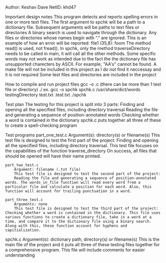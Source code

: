 Author: Keshav Dave
NetID: khd47

Important design notes
    This program detects and reports spelling errors in one or more text files.
    The first argument to spchk will be a path to a dictionary file. Subsequent arguments will be paths to text files or directories
    A binary search is used to navigate through the dictionary.
    Any files or directories whose names begin with “.” are ignored.
    This is an example of how an error will be reported: file1 (35,8): foom
    The method read() is used, not fread().
    In spchk, only the method traverseDirectory needs to be called in main, it will call all the other methods.
    Some specific words may not work as intended due to the fact the the dictionary file has unsupported charecters by ASCII. For example, "AA's" cannot be found.
    A make file will not be included in this project as I do not find it neccessay and it is not required
    Some test files and directories are included in the project

How to compile and run project files
    gcc -o <file name> <file name>.c <textfile or directory> 
        (there can be more than 1 test file or directory)
    ./<file name>
    ex.
    gcc -o spchk spchk.c  /usr/share/dict/words testingDirectory test.txt .test.txt
    ./spchk

Test plan
    The testing for this project is split into 3 parts:
        Finding and opening all the specified files, including directory traversal
        Reading the file and generating a sequence of position-annotated words
        Checking whether a word is contained in the dictionary
    spchk.c puts together all three of these to create a spell-checking program

Test programs
    part_one_test.c
        Argument(s): directory(s) or filename(s)
        This test file is designed to test the first part of the project: Finding and opening all the specified files, including directory traversal. This test file focuses on the capabilities of the function traverse_directory On success, all files that should be opened will have their name printed. 

    part_two_test.c
        Argument: filename (.txt file)
        This test file is designed to test the second part of the project:
        Reading the file and generating a sequence of position-annotated words. The words_in_file function will read every word from a particular file and calculate a position for each word. Also, this function will account for trailing punctuation in a word.

    part_three_test.c
        Arguments: none
        This test file is designed to test the third part of the project: Checking whether a word is contained in the dictionary. This file uses various functions to create a dictionary file, take in a word at a time, and compare it to the dictionary file using a binary search. Along with this, these function account for hyphens and capitialization. 

spchk.c
    Argument(s): dictionary path, directory(s) or filename(s)
    This is the main file of the project and it puts all three of these testing files together for a comprehensive program. This file will include comments for easier understanding 
